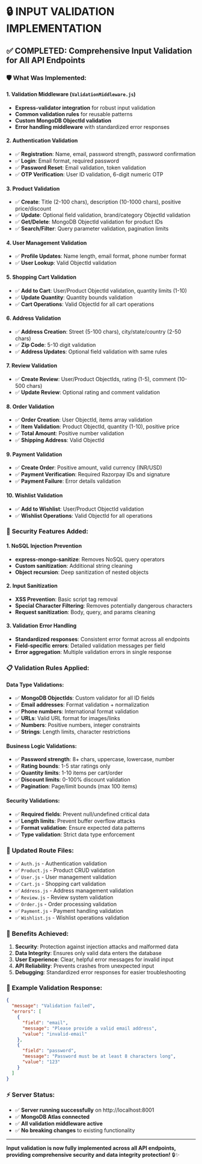 # 🔒 INPUT VALIDATION IMPLEMENTATION

## ✅ **COMPLETED: Comprehensive Input Validation for All API Endpoints**

### 🛡️ **What Was Implemented:**

#### **1. Validation Middleware (`ValidationMiddleware.js`)**
- **Express-validator integration** for robust input validation
- **Common validation rules** for reusable patterns
- **Custom MongoDB ObjectId validation**
- **Error handling middleware** with standardized error responses

#### **2. Authentication Validation**
- ✅ **Registration**: Name, email, password strength, password confirmation
- ✅ **Login**: Email format, required password
- ✅ **Password Reset**: Email validation, token validation
- ✅ **OTP Verification**: User ID validation, 6-digit numeric OTP

#### **3. Product Validation**
- ✅ **Create**: Title (2-100 chars), description (10-1000 chars), positive price/discount
- ✅ **Update**: Optional field validation, brand/category ObjectId validation
- ✅ **Get/Delete**: MongoDB ObjectId validation for product IDs
- ✅ **Search/Filter**: Query parameter validation, pagination limits

#### **4. User Management Validation**
- ✅ **Profile Updates**: Name length, email format, phone number format
- ✅ **User Lookup**: Valid ObjectId validation

#### **5. Shopping Cart Validation**
- ✅ **Add to Cart**: User/Product ObjectId validation, quantity limits (1-10)
- ✅ **Update Quantity**: Quantity bounds validation
- ✅ **Cart Operations**: Valid ObjectId for all cart operations

#### **6. Address Validation**
- ✅ **Address Creation**: Street (5-100 chars), city/state/country (2-50 chars)
- ✅ **Zip Code**: 5-10 digit validation
- ✅ **Address Updates**: Optional field validation with same rules

#### **7. Review Validation**
- ✅ **Create Review**: User/Product ObjectIds, rating (1-5), comment (10-500 chars)
- ✅ **Update Review**: Optional rating and comment validation

#### **8. Order Validation**
- ✅ **Order Creation**: User ObjectId, items array validation
- ✅ **Item Validation**: Product ObjectId, quantity (1-10), positive price
- ✅ **Total Amount**: Positive number validation
- ✅ **Shipping Address**: Valid ObjectId

#### **9. Payment Validation**
- ✅ **Create Order**: Positive amount, valid currency (INR/USD)
- ✅ **Payment Verification**: Required Razorpay IDs and signature
- ✅ **Payment Failure**: Error details validation

#### **10. Wishlist Validation**
- ✅ **Add to Wishlist**: User/Product ObjectId validation
- ✅ **Wishlist Operations**: Valid ObjectId for all operations

### 🔧 **Security Features Added:**

#### **1. NoSQL Injection Prevention**
- **express-mongo-sanitize**: Removes NoSQL query operators
- **Custom sanitization**: Additional string cleaning
- **Object recursion**: Deep sanitization of nested objects

#### **2. Input Sanitization**
- **XSS Prevention**: Basic script tag removal
- **Special Character Filtering**: Removes potentially dangerous characters
- **Request sanitization**: Body, query, and params cleaning

#### **3. Validation Error Handling**
- **Standardized responses**: Consistent error format across all endpoints
- **Field-specific errors**: Detailed validation messages per field
- **Error aggregation**: Multiple validation errors in single response

### 📋 **Validation Rules Applied:**

#### **Data Type Validations:**
- ✅ **MongoDB ObjectIds**: Custom validator for all ID fields
- ✅ **Email addresses**: Format validation + normalization
- ✅ **Phone numbers**: International format validation
- ✅ **URLs**: Valid URL format for images/links
- ✅ **Numbers**: Positive numbers, integer constraints
- ✅ **Strings**: Length limits, character restrictions

#### **Business Logic Validations:**
- ✅ **Password strength**: 8+ chars, uppercase, lowercase, number
- ✅ **Rating bounds**: 1-5 star ratings only
- ✅ **Quantity limits**: 1-10 items per cart/order
- ✅ **Discount limits**: 0-100% discount validation
- ✅ **Pagination**: Page/limit bounds (max 100 items)

#### **Security Validations:**
- ✅ **Required fields**: Prevent null/undefined critical data
- ✅ **Length limits**: Prevent buffer overflow attacks
- ✅ **Format validation**: Ensure expected data patterns
- ✅ **Type validation**: Strict data type enforcement

### 🔄 **Updated Route Files:**
- ✅ `Auth.js` - Authentication validation
- ✅ `Product.js` - Product CRUD validation  
- ✅ `User.js` - User management validation
- ✅ `Cart.js` - Shopping cart validation
- ✅ `Address.js` - Address management validation
- ✅ `Review.js` - Review system validation
- ✅ `Order.js` - Order processing validation
- ✅ `Payment.js` - Payment handling validation
- ✅ `Wishlist.js` - Wishlist operations validation

### 🎯 **Benefits Achieved:**

1. **Security**: Protection against injection attacks and malformed data
2. **Data Integrity**: Ensures only valid data enters the database
3. **User Experience**: Clear, helpful error messages for invalid input
4. **API Reliability**: Prevents crashes from unexpected input
5. **Debugging**: Standardized error responses for easier troubleshooting

### 🧪 **Example Validation Response:**

```json
{
  "message": "Validation failed",
  "errors": [
    {
      "field": "email",
      "message": "Please provide a valid email address",
      "value": "invalid-email"
    },
    {
      "field": "password",
      "message": "Password must be at least 8 characters long",
      "value": "123"
    }
  ]
}
```

### ⚡ **Server Status:**
- ✅ **Server running successfully** on http://localhost:8001
- ✅ **MongoDB Atlas connected**
- ✅ **All validation middleware active**
- ✅ **No breaking changes** to existing functionality

---

**Input validation is now fully implemented across all API endpoints, providing comprehensive security and data integrity protection!** 🔒✨